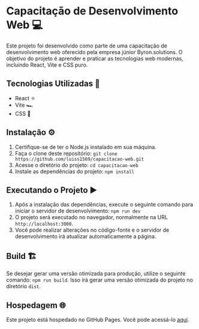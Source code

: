# Capacitação de Desenvolvimento Web 💻

Este projeto foi desenvolvido como parte de uma capacitação de desenvolvimento web oferecido pela empresa júnior Byron.solutions. O objetivo do projeto é aprender e praticar as tecnologias web modernas, incluindo React, Vite e CSS puro.

## Tecnologias Utilizadas 🚀

- React ⚛️
- Vite 🏎️
- CSS 🎨

## Instalação ⚙️

1. Certifique-se de ter o Node.js instalado em sua máquina.
2. Faça o clone deste repositório: `git clone https://github.com/luiss1569/capacitacao-web.git`
3. Acesse o diretório do projeto: `cd capacitacao-web`
4. Instale as dependências do projeto: `npm install`

## Executando o Projeto ▶️

1. Após a instalação das dependências, execute o seguinte comando para iniciar o servidor de desenvolvimento: `npm run dev`
2. O projeto será executado no navegador, normalmente na URL `http://localhost:3000`.
3. Você pode realizar alterações no código-fonte e o servidor de desenvolvimento irá atualizar automaticamente a página.

## Build 🏗️

Se desejar gerar uma versão otimizada para produção, utilize o seguinte comando: `npm run build`. Isso irá gerar uma versão otimizada do projeto no diretório `dist`.

## Hospedagem 🌐

Este projeto está hospedado no GitHub Pages. Você pode acessá-lo [aqui](https://luiss1569.github.io/capacitacao-web/).
